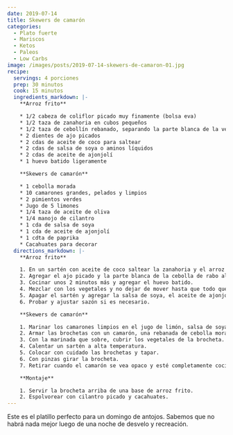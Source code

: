 ```yaml
---
date: 2019-07-14
title: Skewers de camarón
categories:
  - Plato fuerte
  - Mariscos
  - Ketos
  - Paleos
  - Low Carbs
image: /images/posts/2019-07-14-skewers-de-camaron-01.jpg
recipe:
  servings: 4 porciones
  prep: 30 minutos
  cook: 15 minutos
  ingredients_markdown: |-
    **Arroz frito**

    * 1/2 cabeza de coliflor picado muy finamente (bolsa eva)
    * 1/2 taza de zanahoria en cubos pequeños
    * 1/2 taza de cebollín rebanado, separando la parte blanca de la verde
    * 2 dientes de ajo picados
    * 2 cdas de aceite de coco para saltear
    * 2 cdas de salsa de soya o aminos líquidos
    * 2 cdas de aceite de ajonjolí
    * 1 huevo batido ligeramente

    **Skewers de camarón**

    * 1 cebolla morada
    * 10 camarones grandes, pelados y limpios
    * 2 pimientos verdes
    * Jugo de 5 limones
    * 1/4 taza de aceite de oliva
    * 1/4 manojo de cilantro
    * 1 cda de salsa de soya
    * 1 cda de aceite de ajonjolí
    * 1 cdta de paprika
    * Cacahuates para decorar
  directions_markdown: |-
    **Arroz frito**

    1. En un sartén con aceite de coco saltear la zanahoria y el arroz de coliflor por 4 minutos aprox.
    2. Agregar el ajo picado y la parte blanca de la cebolla de rabo al sartén.
    3. Cocinar unos 2 minutos más y agregar el huevo batido.
    4. Mezclar con los vegetales y no dejar de mover hasta que todo quede cubierto de huevo y el huevo esté bien cocido.
    5. Apagar el sartén y agregar la salsa de soya, el aceite de ajonjolí y la parte verde de la cebolla de rabo.
    6. Probar y ajustar sazón si es necesario.

    **Skewers de camarón**

    1. Marinar los camarones limpios en el jugo de limón, salsa de soya, aceite de ajonjolí y de oliva, la paprika y el cilantro.
    2. Armar las brochetas con un camarón, una rebanada de cebolla morada, una rebanada de pimiento rojo y repetir 2 veces por brocheta.
    3. Con la marinada que sobre, cubrir los vegetales de la brocheta.
    4. Calentar un sartén a alta temperatura.
    5. Colocar con cuidado las brochetas y tapar.
    6. Con pinzas girar la brocheta.
    7. Retirar cuando el camarón se vea opaco y esté completamente cocinado.

    **Montaje**

    1. Servir la brocheta arriba de una base de arroz frito.
    2. Espolvorear con cilantro picado y cacahuates.
---
```

Este es el platillo perfecto para un domingo de antojos. Sabemos que no habrá nada mejor luego de una noche de desvelo y recreación.
